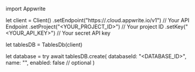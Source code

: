 import Appwrite

let client = Client()
    .setEndpoint("https://<REGION>.cloud.appwrite.io/v1") // Your API Endpoint
    .setProject("<YOUR_PROJECT_ID>") // Your project ID
    .setKey("<YOUR_API_KEY>") // Your secret API key

let tablesDB = TablesDb(client)

let database = try await tablesDB.create(
    databaseId: "<DATABASE_ID>",
    name: "<NAME>",
    enabled: false // optional
)

